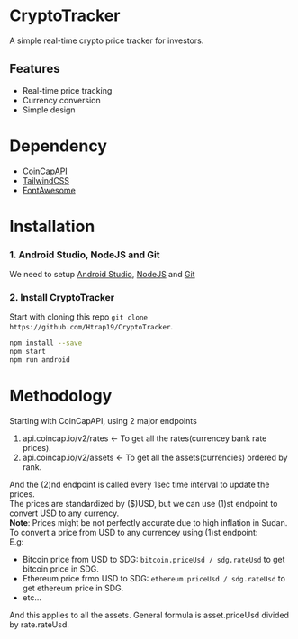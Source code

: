 # CryptoTracker
A simple real-time crypto price tracker for investors.

## Features
- Real-time price tracking
- Currency conversion
- Simple design

# Dependency
- [CoinCapAPI](https://docs.coincap.io/)
- [TailwindCSS](https://www.npmjs.com/package/nativewind)
- [FontAwesome](https://fontawesome.com/v5/docs/web/use-with/react-native)

# Installation

### 1. Android Studio, NodeJS and Git
We need to setup [Android Studio](https://developer.android.com/studio/install), [NodeJS](https://nodejs.org/en/download/) and [Git](https://git-scm.com/downloads)

### 2. Install CryptoTracker
Start with cloning this repo ```git clone https://github.com/Htrap19/CryptoTracker```.

```sh
npm install --save
npm start
npm run android
```

# Methodology
Starting with CoinCapAPI, using 2 major endpoints
1. api.coincap.io/v2/rates <- To get all the rates(currencey bank rate prices).
2. api.coincap.io/v2/assets <- To get all the assets(currencies) ordered by rank.

And the (2)nd endpoint is called every 1sec time interval to update the prices.<br/>
The prices are standardized by ($)USD, but we can use (1)st endpoint to convert USD to any currency.<br />
**Note**: Prices might be not perfectly accurate due to high inflation in Sudan.<br />
To convert a price from USD to any currencey using (1)st endpoint:<br/>
E.g:
- Bitcoin price from USD to SDG: ```bitcoin.priceUsd / sdg.rateUsd``` to get bitcoin price in SDG.
- Ethereum price frmo USD to SDG: ```ethereum.priceUsd / sdg.rateUsd``` to get ethereum price in SDG.
- etc...

And this applies to all the assets. General formula is asset.priceUsd divided by rate.rateUsd.
